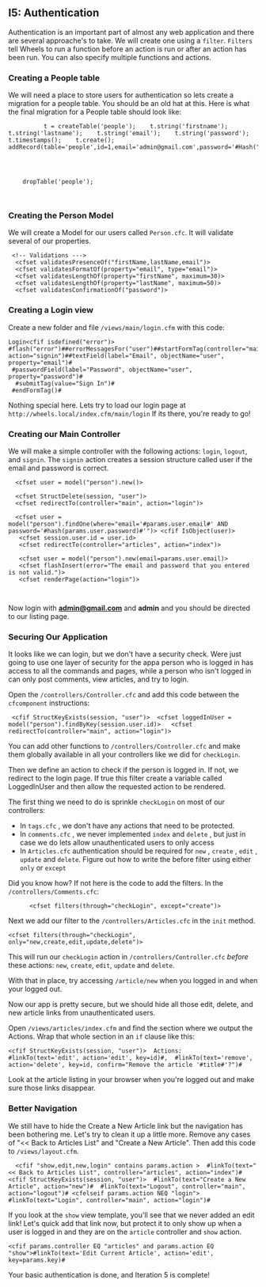 ## I5: Authentication

Authentication is an important part of almost any web application and
there are several approache's to take. We will create one using a
`filter`. `Filters` tell Wheels to run a function before an action is
run or after an action has been run. You can also specify multiple
functions and actions.

### Creating a People table

We will need a place to store users for authentication so lets create a
migration for a people table. You should be an old hat at this. Here is
what the final migration for a People table should look like:

~~~~ {lang="cfm"}
          t = createTable('people');    t.string('firstname');    t.string('lastname');    t.string('email');    t.string('password');    t.timestamps();    t.create();   addRecord(table='people',id=1,email='admin@gmail.com',password='#Hash("admin")#');
    
  
  
    
    dropTable('people');
    
  

~~~~

### Creating the Person Model

We will create a Model for our users called `Person.cfc`. It will
validate several of our properties.

~~~~ {lang="cfm"}
 <!-- Validations --->
  <cfset validatesPresenceOf("firstName,lastName,email")>
  <cfset validatesFormatOf(property="email", type="email")>
  <cfset validatesLengthOf(property="firstName", maximum=30)>
  <cfset validatesLengthOf(property="lastName", maximum=50)>
  <cfset validatesConfirmationOf("password")>
~~~~

### Creating a Login view

Create a new folder and file `/views/main/login.cfm` with this code:

~~~~ {lang="cfm"}
Login<cfif isdefined("error")> #flash("error")##errorMessagesFor("user")##startFormTag(controller="main", action="signin")##textField(label="Email", objectName="user", property="email")#
 #passwordField(label="Password", objectName="user", property="password")#
  #submitTag(value="Sign In")#
 #endFormTag()#
~~~~

Nothing special here. Lets try to load our login page at
`http://wheels.local/index.cfm/main/login` If its there, you're ready to
go!

### Creating our Main Controller

We will make a simple controller with the following actions: `login`,
`logout`, and `signin`. The `signin` action creates a session structure
called user if the email and password is correct.

~~~~ {lang="cfm"}
  <cfset user = model("person").new()>
 
  <cfset StructDelete(session, "user")>
  <cfset redirectTo(controller="main", action="login")>
 
  <cfset user = model("person").findOne(where="email='#params.user.email#' AND password='#hash(params.user.password)#'")> <cfif IsObject(user)>
   <cfset session.user.id = user.id>
   <cfset redirectTo(controller="articles", action="index")>
  
   <cfset user = model("person").new(email=params.user.email)>
   <cfset flashInsert(error="The email and password that you entered is not valid.")>
   <cfset renderPage(action="login")>
  
 
~~~~

Now login with **admin@gmail.com** and **admin** and you should be
directed to our listing page.

### Securing Our Application

It looks like we can login, but we don't have a security check. Were
just going to use one layer of security for the appa person who is
logged in has access to all the commands and pages, while a person who
isn't logged in can only post comments, view articles, and try to login.

Open the `/controllers/Controller.cfc` and add this code between the
`cfcomponent` instructions:

~~~~ {lang="cfm"}
 <cfif StructKeyExists(session, "user")>  <cfset loggedInUser = model("person").findByKey(session.user.id)>   <cfset redirectTo(controller="main", action="login")> 
~~~~

You can add other functions to `/controllers/Controller.cfc` and make
them globally available in all your controllers like we did for
`checkLogin`.

Then we define an action to check if the person is logged in. If not, we
redirect to the login page. If true this filter create a variable called
LoggedInUser and then allow the requested action to be rendered.

The first thing we need to do is sprinkle `checkLogin` on most of our
controllers:

-   In `tags.cfc` , we don't have any actions that need to be protected.
-   In `comments.cfc` , we never implemented `index` and `delete` , but
    just in case we do lets allow unauthenticated users to only access
-   In `Articles.cfc` authentication should be required for `new` ,
    `create` , `edit` , `update` and `delete`. Figure out how to write
    the before filter using either `only` or `except`

Did you know how? If not here is the code to add the filters. In the
`/controllers/Comments.cfc`:

~~~~ {lang="cfm"}
      <cfset filters(through="checkLogin", except="create")>   
~~~~

Next we add our filter to the `/controllers/Articles.cfc` in the `init`
method.

~~~~ {lang="cfm"}
<cfset filters(through="checkLogin", only="new,create,edit,update,delete")>
~~~~

This will run our `checkLogin` action in `/controllers/Controller.cfc`
*before* these actions: `new`, `create`, `edit`, `update` and `delete`.

With that in place, try accessing `/article/new` when you logged in and
when your logged out.

Now our app is pretty secure, but we should hide all those edit, delete,
and new article links from unauthenticated users.

Open `/views/articles/index.cfm` and find the section where we output
the Actions. Wrap that whole section in an `if` clause like this:

~~~~ {lang="cfm"}
<cfif StructKeyExists(session, "user")>  Actions:    #linkTo(text='edit', action='edit', key=id)#,  #linkTo(text='remove', action='delete', key=id, confirm="Remove the article '#title#'?")#  
~~~~

Look at the article listing in your browser when you're logged out and
make sure those links disappear.

### Better Navigation

We still have to hide the Create a New Article link but the navigation
has been bothering me. Let's try to clean it up a little more. Remove
any cases of "<< Back to Articles List" and "Create a New Article". Then
add this code to `/views/layout.cfm`.

~~~~ {lang="cfm"}
  <cfif "show,edit,new,login" contains params.action >  #linkTo(text="<< Back to Articles List", controller="articles", action="index")#  <cfif StructKeyExists(session, "user")>  #linkTo(text="Create a New Article", action="new")#  #linkTo(text="Logout", controller="main", action="logout")# <cfelseif params.action NEQ "login">  #linkTo(text="Login", controller="main", action="login")# 
~~~~

If you look at the `show` view template, you'll see that we never added
an edit link! Let's quick add that link now, but protect it to only show
up when a user is logged in and they are on the `article` controller and
`show` action.

~~~~ {lang="cfm"}
<cfif params.controller EQ "articles" and params.action EQ "show">#linkTo(text='Edit Current Article', action='edit', key=params.key)#
~~~~

Your basic authentication is done, and Iteration 5 is complete!
